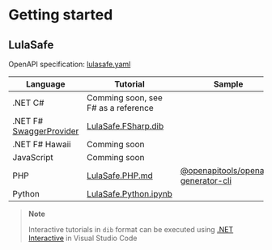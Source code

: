 # Getting started

## LulaSafe

OpenAPI specification: [lulasafe.yaml](openapi/lulasafe.yaml)

Language | Tutorial | Sample |
--- | --- | ---
.NET C#   | Comming soon, see F# as a reference  |
.NET F# [SwaggerProvider](https://fsprojects.github.io/SwaggerProvider/#/) | [LulaSafe.FSharp.dib](tutorials/LulaSafe.FSharp.dib)
.NET F# Hawaii | Comming soon
JavaScript | Comming soon
PHP | [LulaSafe.PHP.md](tutorials/LulaSafe.PHP.md) | [@openapitools/openapi-generator-cli](samples/PHP/LulaSafe/README.md)
Python | [LulaSafe.Python.ipynb](tutorials/LulaSafe.Python.ipynb)

> **Note**
>
> Interactive tutorials in `dib` format can be executed using [.NET Interactive](https://github.com/dotnet/interactive/blob/main/README.md) in Visual Studio Code